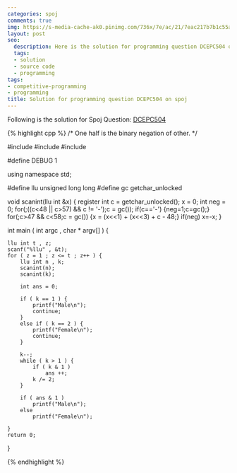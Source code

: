 ```yaml
---
categories: spoj
comments: true
img: https://s-media-cache-ak0.pinimg.com/736x/7e/ac/21/7eac217b7b1c55ab7fd56758e4e181be.jpg
layout: post
seo:
  description: Here is the solution for programming question DCEPC504 on spoj
  tags:
  - solution
  - source code
  - programming
tags:
- competitive-programming
- programming
title: Solution for programming question DCEPC504 on spoj
---
```


Following is the solution for Spoj Question: [DCEPC504](http://www.spoj.com/problems/DCEPC504/)

{% highlight cpp %}
/*
	One half is the binary negation of other.
*/

#include <cstdio>
#include <cstdlib>
#include <iostream>

#define DEBUG 1

using namespace std;

#define llu unsigned long long
#define gc getchar_unlocked

void scanint(llu int &x)
{
    register int c = getchar_unlocked();
    x = 0;
    int neg = 0;
    for(;((c<48 || c>57) && c != '-');c = gc());
    if(c=='-') {neg=1;c=gc();}
    for(;c>47 && c<58;c = gc()) {x = (x<<1) + (x<<3) + c - 48;}
    if(neg) x=-x;
}

int main ( int argc , char * argv[] ) {

	llu int t , z;
	scanf("%llu" , &t);
	for ( z = 1 ; z <= t ; z++ ) {
		llu int n , k;
		scanint(n);
		scanint(k);

		int ans = 0;

		if ( k == 1 ) {
			printf("Male\n");
			continue;
		}
		else if ( k == 2 ) {
			printf("Female\n");
			continue;
		}

		k--;
		while ( k > 1 ) {
			if ( k & 1 )
				ans ++;
			k /= 2;
		}

		if ( ans & 1 )
			printf("Male\n");
		else
			printf("Female\n");

	}
	return 0;
}

{% endhighlight %}